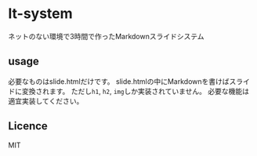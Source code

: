 # lt-system
ネットのない環境で3時間で作ったMarkdownスライドシステム

## usage

必要なものはslide.htmlだけです。
slide.htmlの中にMarkdownを書けばスライドに変換されます。
ただし`h1`, `h2`, `img`しか実装されていません。
必要な機能は適宜実装してください。

## Licence
MIT
